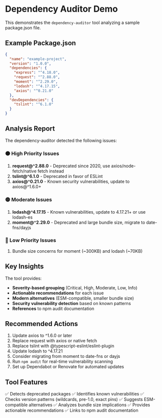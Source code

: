 # Dependency Auditor Demo

This demonstrates the `dependency-auditor` tool analyzing a sample package.json file.

## Example Package.json

```json
{
  "name": "example-project",
  "version": "1.0.0",
  "dependencies": {
    "express": "^4.18.0",
    "request": "^2.88.0",
    "moment": "^2.29.0",
    "lodash": "^4.17.15",
    "axios": "^0.21.0"
  },
  "devDependencies": {
    "tslint": "^6.1.0"
  }
}
```

## Analysis Report

The dependency-auditor detected the following issues:

### 🟠 High Priority Issues
1. **request@^2.88.0** - Deprecated since 2020, use axios/node-fetch/native fetch instead
2. **tslint@^6.1.0** - Deprecated in favor of ESLint
3. **axios@^0.21.0** - Known security vulnerabilities, update to axios@^1.6.0+

### 🟡 Moderate Issues
1. **lodash@^4.17.15** - Known vulnerabilities, update to 4.17.21+ or use lodash-es
2. **moment@^2.29.0** - Deprecated and large bundle size, migrate to date-fns/dayjs

### 🔵 Low Priority Issues
1. Bundle size concerns for moment (~300KB) and lodash (~70KB)

## Key Insights

The tool provides:
- **Severity-based grouping** (Critical, High, Moderate, Low, Info)
- **Actionable recommendations** for each issue
- **Modern alternatives** (ESM-compatible, smaller bundle size)
- **Security vulnerability detection** based on known patterns
- **References** to npm audit documentation

## Recommended Actions

1. Update axios to ^1.6.0 or later
2. Replace request with axios or native fetch
3. Replace tslint with @typescript-eslint/eslint-plugin
4. Update lodash to ^4.17.21
5. Consider migrating from moment to date-fns or dayjs
6. Run `npm audit` for real-time vulnerability scanning
7. Set up Dependabot or Renovate for automated updates

## Tool Features

✅ Detects deprecated packages
✅ Identifies known vulnerabilities
✅ Checks version patterns (wildcards, pre-1.0, exact pins)
✅ Suggests ESM-compatible alternatives
✅ Analyzes bundle size implications
✅ Provides actionable recommendations
✅ Links to npm audit documentation
